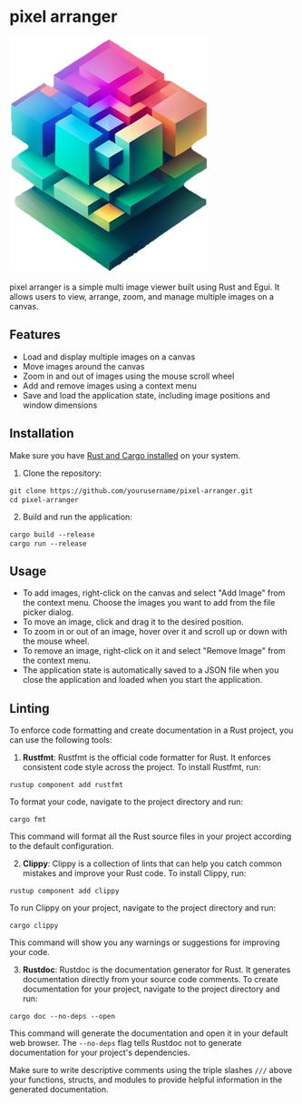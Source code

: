 # pixel arranger

![](book/src/assets/pixel-arranger-icon.png)

pixel arranger is a simple multi image viewer built using Rust and Egui. It allows users to view, arrange, zoom, and manage multiple images on a canvas.

## Features

- Load and display multiple images on a canvas
- Move images around the canvas
- Zoom in and out of images using the mouse scroll wheel
- Add and remove images using a context menu
- Save and load the application state, including image positions and window dimensions

## Installation

Make sure you have [Rust and Cargo installed](https://www.rust-lang.org/tools/install) on your system.

1. Clone the repository:

```
git clone https://github.com/yourusername/pixel-arranger.git
cd pixel-arranger
```

2. Build and run the application:

```
cargo build --release
cargo run --release
```

## Usage

- To add images, right-click on the canvas and select "Add Image" from the context menu. Choose the images you want to add from the file picker dialog.
- To move an image, click and drag it to the desired position.
- To zoom in or out of an image, hover over it and scroll up or down with the mouse wheel.
- To remove an image, right-click on it and select "Remove Image" from the context menu.
- The application state is automatically saved to a JSON file when you close the application and loaded when you start the application.

## Linting
To enforce code formatting and create documentation in a Rust project, you can use the following tools:

1. **Rustfmt**: Rustfmt is the official code formatter for Rust. It enforces consistent code style across the project. To install Rustfmt, run:

```
rustup component add rustfmt
```

To format your code, navigate to the project directory and run:

```
cargo fmt
```

This command will format all the Rust source files in your project according to the default configuration.

2. **Clippy**: Clippy is a collection of lints that can help you catch common mistakes and improve your Rust code. To install Clippy, run:

```
rustup component add clippy
```

To run Clippy on your project, navigate to the project directory and run:

```
cargo clippy
```

This command will show you any warnings or suggestions for improving your code.

3. **Rustdoc**: Rustdoc is the documentation generator for Rust. It generates documentation directly from your source code comments. To create documentation for your project, navigate to the project directory and run:

```
cargo doc --no-deps --open
```

This command will generate the documentation and open it in your default web browser. The `--no-deps` flag tells Rustdoc not to generate documentation for your project's dependencies.

Make sure to write descriptive comments using the triple slashes `///` above your functions, structs, and modules to provide helpful information in the generated documentation.
